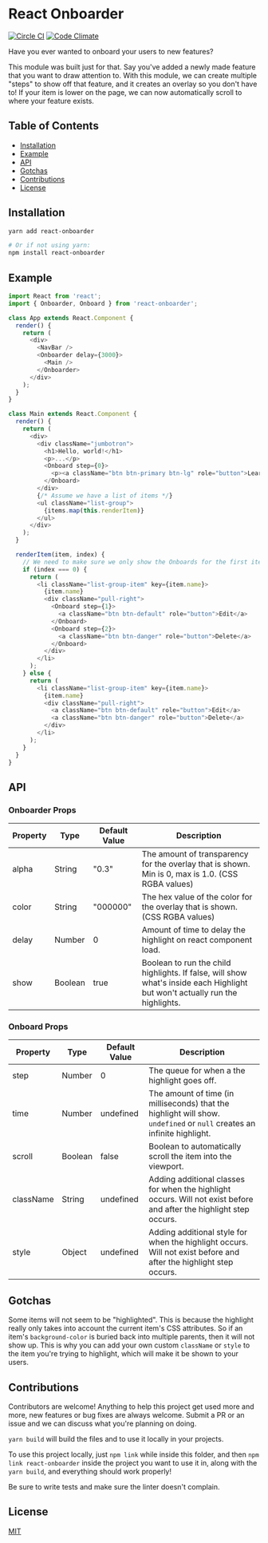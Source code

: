 # React Onboarder

[![Circle CI](https://circleci.com/gh/jamby/react-onboarder.svg?style=shield&circle-token=:circle-token)](https://circleci.com/gh/jamby/react-onboarder)
[![Code Climate](https://codeclimate.com/github/jamby/react-onboarder.png)](https://codeclimate.com/github/jamby/react-onboarder)

Have you ever wanted to onboard your users to new features?

This module was built just for that. Say you've added a newly made feature that you want to draw attention to. With this module, we can create multiple "steps" to show off that feature, and it creates an overlay so you don't have to! If your item is lower on the page, we can now automatically scroll to where your feature exists.

## Table of Contents

* [Installation](#installation)
* [Example](#example)
* [API](#api)
* [Gotchas](#gotchas)
* [Contributions](#contributions)
* [License](#license)

## Installation

```bash
yarn add react-onboarder

# Or if not using yarn:
npm install react-onboarder
```

## Example

```javascript
import React from 'react';
import { Onboarder, Onboard } from 'react-onboarder';

class App extends React.Component {
  render() {
    return (
      <div>
        <NavBar />
        <Onboarder delay={3000}>
          <Main />
        </Onboarder>
      </div>
    );
  }
}

class Main extends React.Component {
  render() {
    return (
      <div>
        <div className="jumbotron">
          <h1>Hello, world!</h1>
          <p>...</p>
          <Onboard step={0}>
            <p><a className="btn btn-primary btn-lg" role="button">Learn more</a></p>
          </Onboard>
        </div>
        {/* Assume we have a list of items */}
        <ul className="list-group">
          {items.map(this.renderItem)}
        </ul>
      </div>
    );
  }

  renderItem(item, index) {
    // We need to make sure we only show the Onboards for the first items, not ALL the items.
    if (index === 0) {
      return (
        <li className="list-group-item" key={item.name}>
          {item.name}
          <div className="pull-right">
            <Onboard step={1}>
              <a className="btn btn-default" role="button">Edit</a>
            </Onboard>
            <Onboard step={2}>
              <a className="btn btn-danger" role="button">Delete</a>
            </Onboard>
          </div>
        </li>
      );
    } else {
      return (
        <li className="list-group-item" key={item.name}>
          {item.name}
          <div className="pull-right">
            <a className="btn btn-default" role="button">Edit</a>
            <a className="btn btn-danger" role="button">Delete</a>
          </div>
        </li>
      );
    }
  }
}
```

## API

### Onboarder Props
| Property | Type    | Default Value | Description |
| -------- | ----    | ------------- | ----------- |
| alpha    | String  | "0.3"         | The amount of transparency for the overlay that is shown. Min is 0, max is 1.0. (CSS RGBA values) |
| color    | String  | "000000"      | The hex value of the color for the overlay that is shown. (CSS RGBA values) |
| delay    | Number  | 0             | Amount of time to delay the highlight on react component load. |
| show     | Boolean | true          | Boolean to run the child highlights. If false, will show what's inside each Highlight but won't actually run the highlights. |

### Onboard Props
| Property  | Type    | Default Value | Description |
| --------  | ----    | ------------- | ----------- |
| step      | Number  | 0             | The queue for when a the highlight goes off. |
| time      | Number  | undefined     | The amount of time (in milliseconds) that the highlight will show. `undefined` or `null` creates an infinite highlight. |
| scroll    | Boolean | false         | Boolean to automatically scroll the item into the viewport. |
| className | String  | undefined     | Adding additional classes for when the highlight occurs. Will not exist before and after the highlight step occurs. |
| style     | Object  | undefined     | Adding additional style for when the highlight occurs. Will not exist before and after the highlight step occurs. |

## Gotchas

Some items will not seem to be "highlighted". This is because the highlight really only takes into account the current item's CSS attributes. So if an item's `background-color` is buried back into multiple parents, then it will not show up. This is why you can add your own custom `className` or `style` to the item you're trying to highlight, which will make it be shown to your users.

## Contributions

Contributors are welcome! Anything to help this project get used more and more, new features or bug fixes are always welcome. Submit a PR or an issue and we can discuss what you're planning on doing.

`yarn build` will build the files and to use it locally in your projects.

To use this project locally, just `npm link` while inside this folder, and then `npm link react-onboarder` inside the project you want to use it in, along with the `yarn build`, and everything should work properly!

Be sure to write tests and make sure the linter doesn't complain.

## License

[MIT](https://github.com/jamby/react-onboarder/blob/master/LICENSE.md)